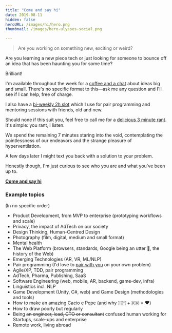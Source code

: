 ```yaml
---
title: "Come and say hi"
date: 2019-08-11
hidden: false
heroURL: /images/hi/hero.png
thumbnail: /images/hero-ulysses-social.png

---
```


> Are you working on something new, exciting or weird?

Are you learning a new piece tech or just looking for someone to bounce off an idea that has been haunting you for some time?

Brilliant!

I'm available throughout the week for a <a href="https://calendly.com/hey_hey" target="_blank" rel="noopener">coffee and a chat</a> about ideas big and small. There's no specific format to this—ask me any question and I'll see if I can help, free of charge.

I also have a <a href="https://calendly.com/hey_hey/60min" target="_blank" rel="noopener">bi-weekly 2h slot</a> which I use for pair programming and mentoring sessions with friends, old and new.

Should none if this suit you, feel free to call me for a [delicious 3 minute rant](https://calendly.com/hey_hey/3-minute-rant). It's simple: you rant, I listen.

We spend the remaining 7 minutes staring into the void, contemplating the pointlessness of our endeavors and the strange pleasure of hyperventilation.

A few days later I might text you back with a solution to your problem.

Honestly though, I'm just curious to see who you are and what you've been up to.

<strong><a href="https://calendly.com/hey_hey" target="_blank" rel="noopener">Come and say hi</a></strong>

<h3 id="topics">Example topics</h3>

(In no specific order)

- Product Development, from MVP to enterprise (prototyping workflows and scale)
- Privacy, the impact of AdTech on our society
- Design Thinking, Human-Centred Design
- Photography (film, digital, medium and small format)
- Mental health
- The Web Platform (browsers, standards, Google being an utter <span title="donkey">🐴</span>, the history of the Web)
- Emerging Technologies (AR, VR, ML/NLP)
- Pair programming (I'd love to [pair with you](https://calendly.com/hey_hey/60min) on your own problem)
- Agile/XP, TDD, pair programming
- AdTech, Pharma, Publishing, SaaS
- Software Engineering (web, mobile, AR, backend, game-dev, infra)
- Linguistics incl. NLP
- Game Development (Unity, C#, web) and Game Design (methodologies and tools)
- How to make an amazing Cacio e Pepe (and why 🇮🇹 + 🇰🇷 = ❤️)
- How to draw poorly but regularly
- Being ~~an engineer, lead, CTO or consultant~~ confused human working for Startups, scale-ups and enterprise
- Remote work, living abroad
